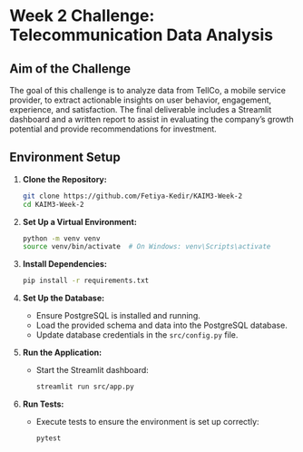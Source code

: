 # Week 2 Challenge: Telecommunication Data Analysis

## Aim of the Challenge
The goal of this challenge is to analyze data from TellCo, a mobile service provider, to extract actionable insights on user behavior, engagement, experience, and satisfaction. The final deliverable includes a Streamlit dashboard and a written report to assist in evaluating the company’s growth potential and provide recommendations for investment.

## Environment Setup

1. **Clone the Repository:**
   ```bash
   git clone https://github.com/Fetiya-Kedir/KAIM3-Week-2
   cd KAIM3-Week-2
   ```

2. **Set Up a Virtual Environment:**
   ```bash
   python -m venv venv
   source venv/bin/activate  # On Windows: venv\Scripts\activate
   ```

3. **Install Dependencies:**
   ```bash
   pip install -r requirements.txt
   ```

4. **Set Up the Database:**
   - Ensure PostgreSQL is installed and running.
   - Load the provided schema and data into the PostgreSQL database.
   - Update database credentials in the `src/config.py` file.

5. **Run the Application:**
   - Start the Streamlit dashboard:
     ```bash
     streamlit run src/app.py
     ```

6. **Run Tests:**
   - Execute tests to ensure the environment is set up correctly:
     ```bash
     pytest
     ```
